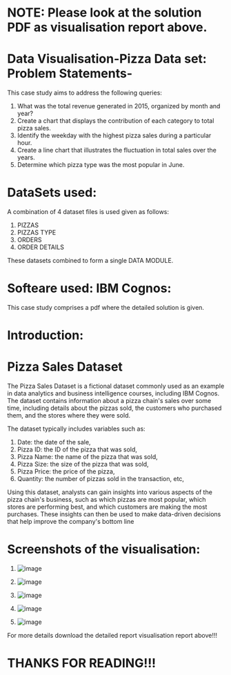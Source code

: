 # NOTE: Please look at the solution PDF as visualisation report above.


# Data Visualisation-Pizza Data set: Problem Statements-

This case study aims to address the following queries:
1. What was the total revenue generated in 2015, organized by month and year?
2. Create a chart that displays the contribution of each category to total pizza sales.
3. Identify the weekday with the highest pizza sales during a particular hour.
4. Create a line chart that illustrates the fluctuation in total sales over the years.
5. Determine which pizza type was the most popular in June.

# DataSets used:

A combination of 4 dataset files is used given as follows:
1. PIZZAS
2. PIZZAS TYPE
3. ORDERS
4. ORDER DETAILS

These datasets combined to form a single DATA MODULE.

# Softeare used: IBM Cognos:

This case study comprises a pdf where the detailed solution is given.

# Introduction:

# Pizza Sales Dataset

The Pizza Sales Dataset is a fictional dataset commonly used as an example in
data analytics and business intelligence courses, including IBM Cognos. The
dataset contains information about a pizza chain's sales over some time,
including details about the pizzas sold, the customers who purchased them, and
the stores where they were sold.

The dataset typically includes variables such as:
1. Date: the date of the sale,
2. Pizza ID: the ID of the pizza that was sold,
3. Pizza Name: the name of the pizza that was sold,
4. Pizza Size: the size of the pizza that was sold,
5. Pizza Price: the price of the pizza,
6. Quantity: the number of pizzas sold in the transaction, etc,

Using this dataset, analysts can gain insights into various aspects of the pizza
chain's business, such as which pizzas are most popular, which stores are
performing best, and which customers are making the most purchases. These
insights can then be used to make data-driven decisions that help improve the
company's bottom line

# Screenshots of the visualisation:

1. ![image](https://github.com/dubeysanskar/visualisation-pizza-dummy/assets/119898620/75e82ffa-57d8-4b53-90ac-5560b995ae34)
   
2. ![image](https://github.com/dubeysanskar/visualisation-pizza-dummy/assets/119898620/34dcf298-7320-43e6-9828-0dddcd6c47a6)
   
3. ![image](https://github.com/dubeysanskar/visualisation-pizza-dummy/assets/119898620/2337ad86-9646-4a8c-bbe4-ee3c53dfd145)
   
4. ![image](https://github.com/dubeysanskar/visualisation-pizza-dummy/assets/119898620/ad0852a1-bb64-409b-a81f-8d3b3af6e311)
   
5. ![image](https://github.com/dubeysanskar/visualisation-pizza-dummy/assets/119898620/5a84ad8b-6c34-4bef-b281-0a5ca09b26a6)
    

For more details download the detailed report visualisation report above!!!

# THANKS FOR READING!!!

